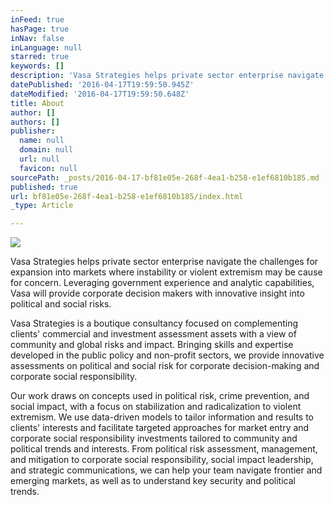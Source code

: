 ```yaml
---
inFeed: true
hasPage: true
inNav: false
inLanguage: null
starred: true
keywords: []
description: 'Vasa Strategies helps private sector enterprise navigate the challenges for expansion into markets where instability or violent extremism may be cause for concern.  Leveraging government experience and analytic capabilities, Vasa will provide corporate decision makers with innovative insight into political and social risks.'
datePublished: '2016-04-17T19:59:50.945Z'
dateModified: '2016-04-17T19:59:50.648Z'
title: About
author: []
authors: []
publisher:
  name: null
  domain: null
  url: null
  favicon: null
sourcePath: _posts/2016-04-17-bf81e05e-268f-4ea1-b258-e1ef6810b185.md
published: true
url: bf81e05e-268f-4ea1-b258-e1ef6810b185/index.html
_type: Article

---
```

![](https://the-grid-user-content.s3-us-west-2.amazonaws.com/bb96bc74-83cf-4436-a6d4-7b4de2e60068.jpg)

Vasa Strategies helps private sector enterprise navigate the challenges for expansion into markets where instability or violent extremism may be cause for concern. Leveraging government experience and analytic capabilities, Vasa will provide corporate decision makers with innovative insight into political and social risks.

Vasa Strategies is a boutique consultancy focused on complementing clients' commercial and investment assessment assets with a view of community and global risks and impact. Bringing skills and expertise developed in the public policy and non-profit sectors, we provide innovative assessments on political and social risk for corporate decision-making and corporate social responsibility.   

Our work draws on concepts used in political risk, crime prevention, and social impact, with a focus on stabilization and radicalization to violent extremism. We use data-driven models to tailor information and results to clients' interests and facilitate targeted approaches for market entry and corporate social responsibility investments tailored to community and political trends and interests. From political risk assessment, management, and mitigation to corporate social responsibility, social impact leadership, and strategic communications, we can help your team navigate frontier and emerging markets, as well as to understand key security and political trends.